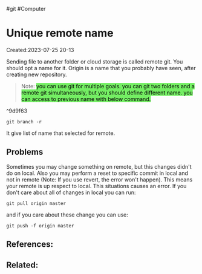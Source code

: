 #git #Computer
# Unique remote name
Created:2023-07-25 20-13

Sending file to another folder or cloud storage is called remote git. You should opt a name for it. Origin is a name that you probably have seen, after creating new repository.
> Note: <mark style="background: #2BE611A6;">you can use git for multiple goals. you can git two folders and a remote git simultaneously, but you should define different name. you can access to previous name with below command. </mark> 

^9d9f63

~~~
git branch -r
~~~

It give list of name that selected for remote.





## Problems
Sometimes you may change something on remote, but this changes didn't do on local. Also you may perform a reset to specific commit in local and not in remote (Note: If you use revert, the error won't happen). This means your remote is up respect to local. This situations causes an error. If you don't care about all of changes in local you can run:

~~~
git pull origin master
~~~

and if you care about these change you can use:
```
git push -f origin master
```


## References:

## Related:



